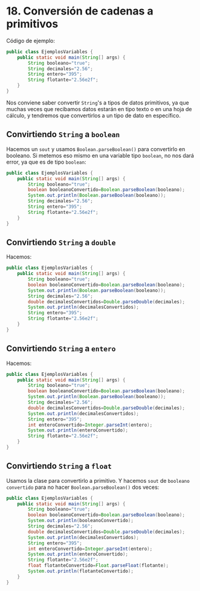 # 18. Conversión de cadenas a primitivos

Código de ejemplo:

```java
public class EjemplosVariables {
    public static void main(String[] args) {
        String booleano="true";
        String decimales="2.56";
        String entero="395";
        String flotante="2.56e2f";
    }
}
```

Nos conviene saber convertir `String`'s a tipos de datos primitivos, ya que muchas veces que recibamos datos estarán en tipo texto o en una hoja de cálculo, y tendremos que convertirlos
a un tipo de dato en específico.

## Convirtiendo `String` a `boolean`

Hacemos un `sout` y usamos `Boolean.parseBoolean()` para convertirlo en booleano. Si metemos eso mismo en una variable tipo `boolean`, no nos dará error, ya que es de tipo `boolean`:

```java
public class EjemplosVariables {
    public static void main(String[] args) {
        String booleano="true";
        boolean booleanoConvertido=Boolean.parseBoolean(booleano);
        System.out.println(Boolean.parseBoolean(booleano));
        String decimales="2.56";
        String entero="395";
        String flotante="2.56e2f";
    }
}
```

## Convirtiendo `String` a `double`

Hacemos:

```java
public class EjemplosVariables {
    public static void main(String[] args) {
        String booleano="true";
        boolean booleanoConvertido=Boolean.parseBoolean(booleano);
        System.out.println(Boolean.parseBoolean(booleano));
        String decimales="2.56";
        double decimalesConvertidos=Double.parseDouble(decimales);
        System.out.println(decimalesConvertidos);
        String entero="395";
        String flotante="2.56e2f";
    }
}
```

## Convirtiendo `String` a `entero`

Hacemos:

```java
public class EjemplosVariables {
    public static void main(String[] args) {
        String booleano="true";
        boolean booleanoConvertido=Boolean.parseBoolean(booleano);
        System.out.println(Boolean.parseBoolean(booleano));
        String decimales="2.56";
        double decimalesConvertidos=Double.parseDouble(decimales);
        System.out.println(decimalesConvertidos);
        String entero="395";
        int enteroConvertido=Integer.parseInt(entero);
        System.out.println(enteroConvertido);
        String flotante="2.56e2f";
    }
}
```

## Convirtiendo `String` a `float`

Usamos la clase para convertirlo a primitivo. Y hacemos `sout` de `booleano convertido` para no hacer `Boolean.parseBoolean()` dos veces:

```java
public class EjemplosVariables {
    public static void main(String[] args) {
        String booleano="true";
        boolean booleanoConvertido=Boolean.parseBoolean(booleano);
        System.out.println(booleanoConvertido);
        String decimales="2.56";
        double decimalesConvertidos=Double.parseDouble(decimales);
        System.out.println(decimalesConvertidos);
        String entero="395";
        int enteroConvertido=Integer.parseInt(entero);
        System.out.println(enteroConvertido);
        String flotante="2.56e2f";
        float flotanteConvertido=Float.parseFloat(flotante);
        System.out.println(flotanteConvertido);
    }
}
```